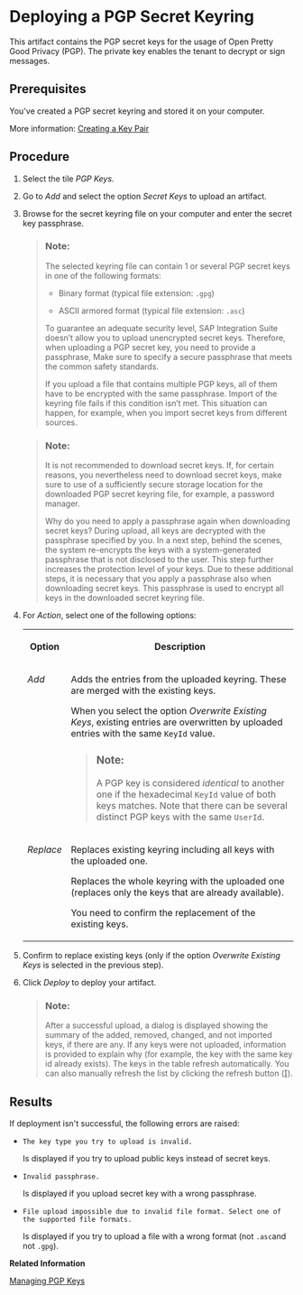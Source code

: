 <!-- loio9d8e1a9504ed4da0bc9b4377e1f27c9b -->

<link rel="stylesheet" type="text/css" href="../css/sap-icons.css"/>

# Deploying a PGP Secret Keyring

This artifact contains the PGP secret keys for the usage of Open Pretty Good Privacy \(PGP\). The private key enables the tenant to decrypt or sign messages.



<a name="loio9d8e1a9504ed4da0bc9b4377e1f27c9b__prereq_ghp_brd_2z"/>

## Prerequisites

You've created a PGP secret keyring and stored it on your computer.

More information: [Creating a Key Pair](../40-RemoteSystems/creating-a-key-pair-bb416c5.md)



## Procedure

1.  Select the tile *PGP Keys*.

2.  Go to *Add* and select the option *Secret Keys* to upload an artifact.

3.  Browse for the secret keyring file on your computer and enter the secret key passphrase.

    > ### Note:  
    > The selected keyring file can contain 1 or several PGP secret keys in one of the following formats:
    > 
    > -   Binary format \(typical file extension: `.gpg`\)
    > 
    > -   ASCII armored format \(typical file extension: `.asc`\)
    > 
    > 
    > To guarantee an adequate security level, SAP Integration Suite doesn’t allow you to upload unencrypted secret keys. Therefore, when uploading a PGP secret key, you need to provide a passphrase, Make sure to specify a secure passphrase that meets the common safety standards.
    > 
    > If you upload a file that contains multiple PGP keys, all of them have to be encrypted with the same passphrase. Import of the keyring file fails if this condition isn’t met. This situation can happen, for example, when you import secret keys from different sources.

    > ### Note:  
    > It is not recommended to download secret keys. If, for certain reasons, you nevertheless need to download secret keys, make sure to use of a sufficiently secure storage location for the downloaded PGP secret keyring file, for example, a password manager.
    > 
    > Why do you need to apply a passphrase again when downloading secret keys? During upload, all keys are decrypted with the passphrase specified by you. In a next step, behind the scenes, the system re-encrypts the keys with a system-generated passphrase that is not disclosed to the user. This step further increases the protection level of your keys. Due to these additional steps, it is necessary that you apply a passphrase also when downloading secret keys. This passphrase is used to encrypt all keys in the downloaded secret keyring file.

4.  For *Action*, select one of the following options:


    <table>
    <tr>
    <th valign="top">

    Option
    
    </th>
    <th valign="top">

    Description
    
    </th>
    </tr>
    <tr>
    <td valign="top">
    
    *Add* 
    
    </td>
    <td valign="top">
    
    Adds the entries from the uploaded keyring. These are merged with the existing keys.

    When you select the option *Overwrite Existing Keys*, existing entries are overwritten by uploaded entries with the same `KeyId` value.

    > ### Note:  
    > A PGP key is considered *identical* to another one if the hexadecimal `KeyId` value of both keys matches. Note that there can be several distinct PGP keys with the same `UserId`.


    
    </td>
    </tr>
    <tr>
    <td valign="top">
    
    *Replace* 
    
    </td>
    <td valign="top">
    
    Replaces existing keyring including all keys with the uploaded one.

    Replaces the whole keyring with the uploaded one \(replaces only the keys that are already available\).

    You need to confirm the replacement of the existing keys.
    
    </td>
    </tr>
    </table>
    
5.  Confirm to replace existing keys \(only if the option *Overwrite Existing Keys* is selected in the previous step\).

6.  Click *Deploy* to deploy your artifact.

    > ### Note:  
    > After a successful upload, a dialog is displayed showing the summary of the added, removed, changed, and not imported keys, if there are any. If any keys were not uploaded, information is provided to explain why \(for example, the key with the same key id already exists\). The keys in the table refresh automatically. You can also manually refresh the list by clicking the refresh button \(<span class="SAP-icons"></span>\).




<a name="loio9d8e1a9504ed4da0bc9b4377e1f27c9b__result_mmf_qmy_wwb"/>

## Results

If deployment isn't successful, the following errors are raised:

-   `The key type you try to upload is invalid.`

    Is displayed if you try to upload public keys instead of secret keys.

-   `Invalid passphrase.`

    Is displayed if you upload secret key with a wrong passphrase.

-   `File upload impossible due to invalid file format. Select one of the supported file formats.` 

    Is displayed if you try to upload a file with a wrong format \(not `.asc`and not `.gpg`\).


**Related Information**  


[Managing PGP Keys](managing-pgp-keys-cd478a7.md "The PGP Keys monitor allows a tenant administrator to manage the public and private PGP keys.")

